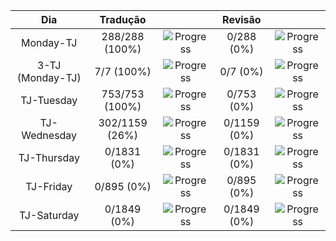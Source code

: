 |      **Dia**     |  **Tradução**  |                                                       | **Revisão** |                                                     |
|:----------------:|:--------------:|:-----------------------------------------------------:|:-----------:|:---------------------------------------------------:|
|     Monday-TJ    | 288/288 (100%) | ![Progress](https://progress-bar.dev/100/?&width=150) |  0/288 (0%) | ![Progress](https://progress-bar.dev/0/?&width=150) |
| 3-TJ (Monday-TJ) |   7/7 (100%)   | ![Progress](https://progress-bar.dev/100/?&width=150) |   0/7 (0%)  | ![Progress](https://progress-bar.dev/0/?&width=150) |
|    TJ-Tuesday    | 753/753 (100%) | ![Progress](https://progress-bar.dev/100/?&width=150) |  0/753 (0%) | ![Progress](https://progress-bar.dev/0/?&width=150) |
|   TJ-Wednesday   | 302/1159 (26%) |  ![Progress](https://progress-bar.dev/26/?&width=150) | 0/1159 (0%) | ![Progress](https://progress-bar.dev/0/?&width=150) |
|    TJ-Thursday   |   0/1831 (0%)  |  ![Progress](https://progress-bar.dev/0/?&width=150)  | 0/1831 (0%) | ![Progress](https://progress-bar.dev/0/?&width=150) |
|     TJ-Friday    |   0/895 (0%)   |  ![Progress](https://progress-bar.dev/0/?&width=150)  |  0/895 (0%) | ![Progress](https://progress-bar.dev/0/?&width=150) |
|    TJ-Saturday   |   0/1849 (0%)  |  ![Progress](https://progress-bar.dev/0/?&width=150)  | 0/1849 (0%) | ![Progress](https://progress-bar.dev/0/?&width=150) |